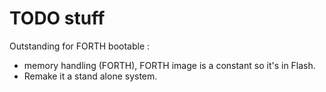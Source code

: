 # TODO stuff

Outstanding for FORTH bootable :

- memory handling (FORTH), FORTH image is a constant so it's in Flash.
- Remake it a stand alone system.



